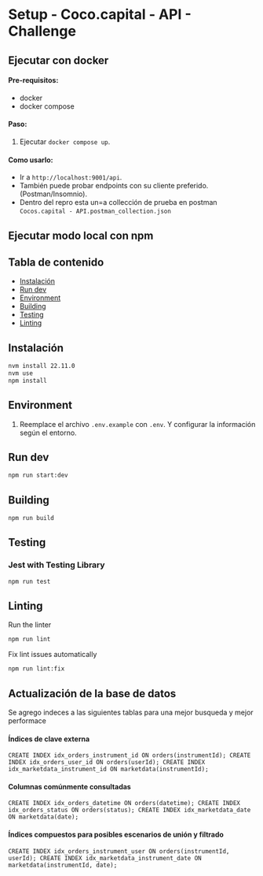<h1 align="left">Setup - Coco.capital - API - Challenge</h1>

## Ejecutar con docker

#### Pre-requisitos:
- docker
- docker compose

#### Paso:
1. Ejecutar `docker compose up`.

#### Como usarlo:
- Ir a `http://localhost:9001/api`.
- También puede probar endpoints con su cliente preferido. (Postman/Insomnio).
- Dentro del repro esta un=a collección de prueba en postman `Cocos.capital - API.postman_collection.json`

## Ejecutar modo local con npm

## Tabla de contenido

* [Instalación](#instalación)
* [Run dev](#dev)
* [Environment](#environment)
* [Building](#building)
* [Testing](#testing)
* [Linting](#linting)

## Instalación

```bash
nvm install 22.11.0
nvm use
npm install
```

## Environment
1. Reemplace el archivo `.env.example` con `.env`. Y configurar la información según el entorno.

## Run dev

```bash
npm run start:dev
```

## Building

```bash
npm run build
```

## Testing

### Jest with Testing Library

```bash
npm run test
```

## Linting

Run the linter

```bash
npm run lint
```

Fix lint issues automatically

```bash
npm run lint:fix
```

## Actualización de la base de datos
Se agrego indeces a las siguientes tablas para una mejor busqueda y mejor performace

#### Índices de clave externa
`CREATE INDEX idx_orders_instrument_id ON orders(instrumentId);
CREATE INDEX idx_orders_user_id ON orders(userId);
CREATE INDEX idx_marketdata_instrument_id ON marketdata(instrumentId);`

#### Columnas comúnmente consultadas
`CREATE INDEX idx_orders_datetime ON orders(datetime);
CREATE INDEX idx_orders_status ON orders(status);
CREATE INDEX idx_marketdata_date ON marketdata(date);`

#### Índices compuestos para posibles escenarios de unión y filtrado
`CREATE INDEX idx_orders_instrument_user ON orders(instrumentId, userId);
CREATE INDEX idx_marketdata_instrument_date ON marketdata(instrumentId, date);`